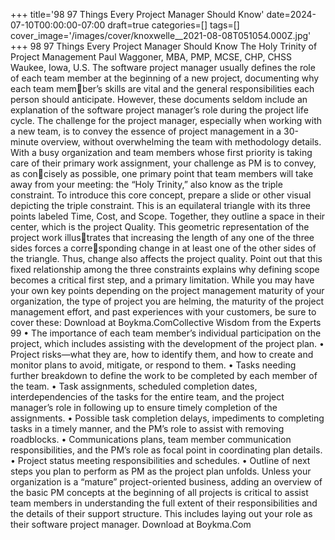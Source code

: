 +++
title='98 97 Things Every Project Manager Should Know'
date=2024-07-10T00:00:00-07:00
draft=true
categories=[]
tags=[]
cover_image='/images/cover/knoxwelle__2021-08-08T051054.000Z.jpg'
+++
98 97 Things Every Project Manager Should Know
The Holy Trinity of 
Project Management
Paul Waggoner, MBA, PMP, MCSE, CHP, CHSS
Waukee, Iowa, U.S.
The software project manager usually defines the role of each team 
member at the beginning of a new project, documenting why each team member’s skills are vital and the general responsibilities each person should anticipate. 
However, these documents seldom include an explanation of the software project 
manager’s role during the project life cycle.
The challenge for the project manager, especially when working with a new 
team, is to convey the essence of project management in a 30-minute overview, 
without overwhelming the team with methodology details.
With a busy organization and team members whose first priority is taking care 
of their primary work assignment, your challenge as PM is to convey, as concisely as possible, one primary point that team members will take away from 
your meeting: the “Holy Trinity,” also know as the triple constraint.
To introduce this core concept, prepare a slide or other visual depicting the 
triple constraint. This is an equilateral triangle with its three points labeled 
Time, Cost, and Scope. Together, they outline a space in their center, which 
is the project Quality. This geometric representation of the project work illustrates that increasing the length of any one of the three sides forces a corresponding change in at least one of the other sides of the triangle. Thus, change 
also affects the project quality.
Point out that this fixed relationship among the three constraints explains why 
defining scope becomes a critical first step, and a primary limitation. While 
you may have your own key points depending on the project management 
maturity of your organization, the type of project you are helming, the maturity 
of the project management effort, and past experiences with your customers, be 
sure to cover these:
Download at Boykma.ComCollective Wisdom from the Experts 99
•	 The importance of each team member’s individual participation on the 
project, which includes assisting with the development of the project plan.
•	 Project risks—what they are, how to identify them, and how to create and 
monitor plans to avoid, mitigate, or respond to them.
•	 Tasks needing further breakdown to define the work to be completed by 
each member of the team.
•	 Task assignments, scheduled completion dates, interdependencies of the 
tasks for the entire team, and the project manager’s role in following up to 
ensure timely completion of the assignments.
•	 Possible task completion delays, impediments to completing tasks in a 
timely manner, and the PM’s role to assist with removing roadblocks. 
•	 Communications plans, team member communication responsibilities, 
and the PM’s role as focal point in coordinating plan details.
•	 Project status meeting responsibilities and schedules.
•	 Outline of next steps you plan to perform as PM as the project plan 
unfolds.
Unless your organization is a “mature” project-oriented business, adding an 
overview of the basic PM concepts at the beginning of all projects is critical to 
assist team members in understanding the full extent of their responsibilities 
and the details of their support structure. This includes laying out your role as 
their software project manager.
Download at Boykma.Com